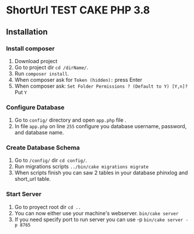# ShortUrl TEST CAKE PHP 3.8

## Installation

### Install composer

1. Download project
2. Go to project dir `cd /dirName/`.
3. Run `composer install`.
4. When composer ask for `Token (hidden):` press Enter
5. When composer ask: `Set Folder Permissions ? (Default to Y) [Y,n]?` Put  `Y`


### Configure Database
1. Go to  `config/` directory and open `app.php` file .
2. In file `app.php` on line `255` configure you database username, password, and database name.  

### Create Database Schema

1. Go to `/config/` dir `cd config/`.
2. Run migrations scripts `../bin/cake migrations migrate`
3. When scripts finish you can saw 2 tables in your database phinxlog and short_url table.

### Start Server
1. Go to proyect root dir `cd ..`
2. You can now either use your machine's webserver. `bin/cake server`
3. If you need specify port to run server you can use -p `bin/cake server -p 8765`